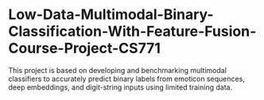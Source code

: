 # Low-Data-Multimodal-Binary-Classification-With-Feature-Fusion-Course-Project-CS771
This project is based on developing and benchmarking multimodal classifiers to accurately predict binary labels from emoticon sequences, deep embeddings, and digit-string inputs using limited training data.
